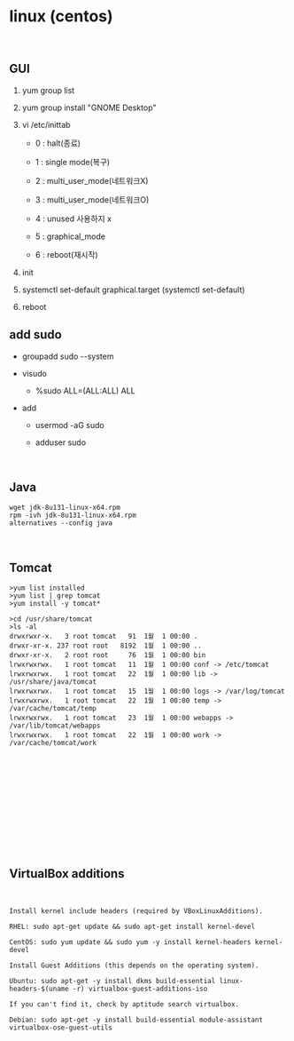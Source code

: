 # linux (centos)

​

## GUI
1. yum group list

2. yum group install "GNOME Desktop" 

3. vi /etc/inittab 

   * 0 : halt(종료)

   * 1 : single mode(복구)

   * 2 : multi_user_mode(네트워크X) 

   * 3 : multi_user_mode(네트워크O) 

   * 4 : unused 사용하지 x 

   * 5 : graphical_mode 

   * 6 : reboot(재시작)

4. init <level>

5. systemctl set-default graphical.target  (systemctl set-default)

6. reboot

## add sudo
* groupadd sudo --system

* visudo  

  * %sudo ALL=(ALL:ALL) ALL

* add

  * usermod -aG sudo <id>

  * adduser <id> sudo

​

## Java
```
wget jdk-8u131-linux-x64.rpm
rpm -ivh jdk-8u131-linux-x64.rpm
alternatives --config java
```
​

## Tomcat
```
>yum list installed
>yum list | grep tomcat
>yum install -y tomcat*
```
```
>cd /usr/share/tomcat
>ls -al
drwxrwxr-x.   3 root tomcat   91  1월  1 00:00 .
drwxr-xr-x. 237 root root   8192  1월  1 00:00 ..
drwxr-xr-x.   2 root root     76  1월  1 00:00 bin
lrwxrwxrwx.   1 root tomcat   11  1월  1 00:00 conf -> /etc/tomcat
lrwxrwxrwx.   1 root tomcat   22  1월  1 00:00 lib -> /usr/share/java/tomcat
lrwxrwxrwx.   1 root tomcat   15  1월  1 00:00 logs -> /var/log/tomcat
lrwxrwxrwx.   1 root tomcat   22  1월  1 00:00 temp -> /var/cache/tomcat/temp
lrwxrwxrwx.   1 root tomcat   23  1월  1 00:00 webapps -> /var/lib/tomcat/webapps
lrwxrwxrwx.   1 root tomcat   22  1월  1 00:00 work -> /var/cache/tomcat/work
```

​

​

​

​

​

​

## VirtualBox additions
​
```
Install kernel include headers (required by VBoxLinuxAdditions).

RHEL: sudo apt-get update && sudo apt-get install kernel-devel

CentOS: sudo yum update && sudo yum -y install kernel-headers kernel-devel

Install Guest Additions (this depends on the operating system).

Ubuntu: sudo apt-get -y install dkms build-essential linux-headers-$(uname -r) virtualbox-guest-additions-iso

If you can't find it, check by aptitude search virtualbox.

Debian: sudo apt-get -y install build-essential module-assistant virtualbox-ose-guest-utils
```

